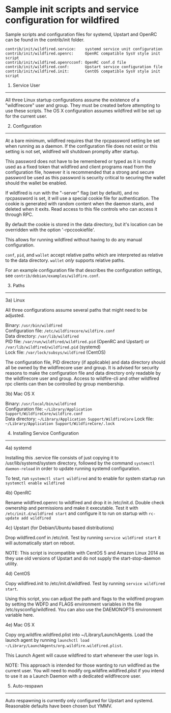 Sample init scripts and service configuration for wildfired
==========================================================

Sample scripts and configuration files for systemd, Upstart and OpenRC
can be found in the contrib/init folder.

    contrib/init/wildfired.service:    systemd service unit configuration
    contrib/init/wildfired.openrc:     OpenRC compatible SysV style init script
    contrib/init/wildfired.openrcconf: OpenRC conf.d file
    contrib/init/wildfired.conf:       Upstart service configuration file
    contrib/init/wildfired.init:       CentOS compatible SysV style init script

1. Service User
---------------------------------

All three Linux startup configurations assume the existence of a "wildfirecore" user
and group.  They must be created before attempting to use these scripts.
The OS X configuration assumes wildfired will be set up for the current user.

2. Configuration
---------------------------------

At a bare minimum, wildfired requires that the rpcpassword setting be set
when running as a daemon.  If the configuration file does not exist or this
setting is not set, wildfired will shutdown promptly after startup.

This password does not have to be remembered or typed as it is mostly used
as a fixed token that wildfired and client programs read from the configuration
file, however it is recommended that a strong and secure password be used
as this password is security critical to securing the wallet should the
wallet be enabled.

If wildfired is run with the "-server" flag (set by default), and no rpcpassword is set,
it will use a special cookie file for authentication. The cookie is generated with random
content when the daemon starts, and deleted when it exits. Read access to this file
controls who can access it through RPC.

By default the cookie is stored in the data directory, but it's location can be overridden
with the option '-rpccookiefile'.

This allows for running wildfired without having to do any manual configuration.

`conf`, `pid`, and `wallet` accept relative paths which are interpreted as
relative to the data directory. `wallet` *only* supports relative paths.

For an example configuration file that describes the configuration settings,
see `contrib/debian/examples/wildfire.conf`.

3. Paths
---------------------------------

3a) Linux

All three configurations assume several paths that might need to be adjusted.

Binary:              `/usr/bin/wildfired`  
Configuration file:  `/etc/wildfirecore/wildfire.conf`  
Data directory:      `/var/lib/wildfired`  
PID file:            `/var/run/wildfired/wildfired.pid` (OpenRC and Upstart) or `/var/lib/wildfired/wildfired.pid` (systemd)  
Lock file:           `/var/lock/subsys/wildfired` (CentOS)  

The configuration file, PID directory (if applicable) and data directory
should all be owned by the wildfirecore user and group.  It is advised for security
reasons to make the configuration file and data directory only readable by the
wildfirecore user and group.  Access to wildfire-cli and other wildfired rpc clients
can then be controlled by group membership.

3b) Mac OS X

Binary:              `/usr/local/bin/wildfired`  
Configuration file:  `~/Library/Application Support/WildfireCore/wildfire.conf`  
Data directory:      `~/Library/Application Support/WildfireCore`
Lock file:           `~/Library/Application Support/WildfireCore/.lock`

4. Installing Service Configuration
-----------------------------------

4a) systemd

Installing this .service file consists of just copying it to
/usr/lib/systemd/system directory, followed by the command
`systemctl daemon-reload` in order to update running systemd configuration.

To test, run `systemctl start wildfired` and to enable for system startup run
`systemctl enable wildfired`

4b) OpenRC

Rename wildfired.openrc to wildfired and drop it in /etc/init.d.  Double
check ownership and permissions and make it executable.  Test it with
`/etc/init.d/wildfired start` and configure it to run on startup with
`rc-update add wildfired`

4c) Upstart (for Debian/Ubuntu based distributions)

Drop wildfired.conf in /etc/init.  Test by running `service wildfired start`
it will automatically start on reboot.

NOTE: This script is incompatible with CentOS 5 and Amazon Linux 2014 as they
use old versions of Upstart and do not supply the start-stop-daemon utility.

4d) CentOS

Copy wildfired.init to /etc/init.d/wildfired. Test by running `service wildfired start`.

Using this script, you can adjust the path and flags to the wildfired program by
setting the WDFD and FLAGS environment variables in the file
/etc/sysconfig/wildfired. You can also use the DAEMONOPTS environment variable here.

4e) Mac OS X

Copy org.wildfire.wildfired.plist into ~/Library/LaunchAgents. Load the launch agent by
running `launchctl load ~/Library/LaunchAgents/org.wildfire.wildfired.plist`.

This Launch Agent will cause wildfired to start whenever the user logs in.

NOTE: This approach is intended for those wanting to run wildfired as the current user.
You will need to modify org.wildfire.wildfired.plist if you intend to use it as a
Launch Daemon with a dedicated wildfirecore user.

5. Auto-respawn
-----------------------------------

Auto respawning is currently only configured for Upstart and systemd.
Reasonable defaults have been chosen but YMMV.
